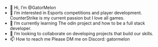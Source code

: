 - 👋 Hi, I’m @GatorMelon
- 👀 I’m interested in Esports competitions and player development. CounterStrike is my current passion but I love all games. 
- 🌱 I’m currently learning The odin project and how to be a full stack developer. 
- 💞️ I’m looking to collaborate on developing projects that build our skills. 
- 📫 How to reach me Please DM me on Discord: gatormelon

<!---
GatorMelon/GatorMelon is a ✨ special ✨ repository because its `README.md` (this file) appears on your GitHub profile.
You can click the Preview link to take a look at your changes.
--->
